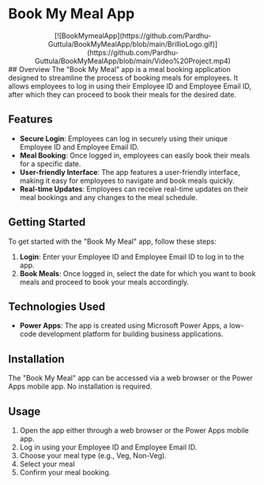 # Book My Meal App

<div style="text-align:center;">
  [![BookMymealApp](https://github.com/Pardhu-Guttula/BookMyMealApp/blob/main/BrillioLogo.gif)](https://github.com/Pardhu-Guttula/BookMyMealApp/blob/main/Video%20Project.mp4)
</div>
## Overview
The "Book My Meal" app is a meal booking application designed to streamline the process of booking meals for employees. It allows employees to log in using their Employee ID and Employee Email ID, after which they can proceed to book their meals for the desired date.

## Features
- **Secure Login**: Employees can log in securely using their unique Employee ID and Employee Email ID.
- **Meal Booking**: Once logged in, employees can easily book their meals for a specific date.
- **User-friendly Interface**: The app features a user-friendly interface, making it easy for employees to navigate and book meals quickly.
- **Real-time Updates**: Employees can receive real-time updates on their meal bookings and any changes to the meal schedule.

## Getting Started
To get started with the "Book My Meal" app, follow these steps:
1. **Login**: Enter your Employee ID and Employee Email ID to log in to the app.
2. **Book Meals**: Once logged in, select the date for which you want to book meals and proceed to book your meals accordingly.

## Technologies Used
- **Power Apps**: The app is created using Microsoft Power Apps, a low-code development platform for building business applications.

## Installation
The "Book My Meal" app can be accessed via a web browser or the Power Apps mobile app. No installation is required.

## Usage
1. Open the app either through a web browser or the Power Apps mobile app.
2. Log in using your Employee ID and Employee Email ID.
3. Choose your meal type (e.g., Veg, Non-Veg).
4. Select your meal
5. Confirm your meal booking.